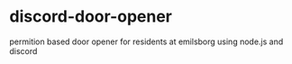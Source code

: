 # discord-door-opener
permition based door opener for residents at emilsborg using node.js and discord

